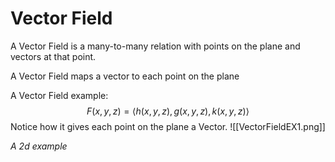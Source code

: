 # Vector Field
A Vector Field is a many-to-many relation with points on the plane and vectors at that point.

A Vector Field maps a vector to each point on the plane

A Vector Field example:
$$F(x, y, z) = \langle h(x, y, z), g(x, y, z), k(x, y, z) \rangle$$
Notice how it gives each point on the plane a Vector.
![[VectorFieldEX1.png]]

*A 2d example*